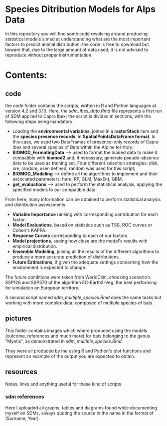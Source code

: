 Species Ditribution Models for Alps Data <a name="TOP"></a>
===================
In this repository you will find some code revolving around producing statistical models aimed at understanding what are the most important factors to predict animal distribution; the code is free to download but beware that, due to the large amount of data used, it is not advised to reproduce without proper instrumentation.

# Contents:  #

## code       ##

the *code* folder contains the scripts, written in R and Python languages at version 4.2 and 3.10.
Here, the *sdm_ibex_data.Rmd* file represents a first run of SDM applied to Capra Ibex; 
the script is divided in sections, with the following steps being mandatory:
  - Loading the __environmental variables__, joined in a **rasterStack** item and the __species presence records__, in **SpatialPointsDataFrame format**. In this case, we used two DataFrames of presence-only records of Capra Ibex and several species of Bats within the Alpine territory;
  - __BIOMOD_FormatingData__ --> used to format the loaded data to make it compatible with **biomod2** and, if necessary, generate pseudo-absence data to be used as training set. Four different selection strategies: disk, sre, random, user-defined; random was used for this script;
  - **BIOMOD_Modeling** --> define all the algorithms to implement and their associated parameters; here, RF, GLM, MaxEnt, GBM.
  - **get_evaluations** --> used to perform the statistical analysis, applying the specified models to our compatible data.

From here, many information can be obtained to perform statistical analysis and distribution assessments: 
- **Variable Importance** ranking with corresponding contribution for each factor.
- **Model Evaluations**, based on statistics such as TSS, ROC curves or Cohen's KAPPA.
- **Response Curves** corresponding to each of our factors.
- **Model projections**, seeing how close are the model's results with empirical distribution.
- **Ensemble Modeling**, joining all the results of the different algorithms to produce a more accurate prediction of distributions.
- **Future Estimations**, if given the adequate settings concerning how the environment is expected to change.

The future conditions were taken from WorldClim, choosing scenario's SSP126 and SSP370 of the algorithm EC-Earth3-Veg, the best performing for simulation on European territory.

A second script named *sdm_multiple_species.Rmd* does the same tasks but working with more complex data, composed of multiple species of bats.


## pictures      ##

This folder contains images which where produced using the models (outcome, references and much more) for bats belonging to the genus "Myotis", as demonstrated in *sdm_multiple_species.Rmd*.

They were all produced by me using R and Python's plot functions and represent an example of the output you are expected to obtain. 


## resources     ##

Notes, links and anything useful for these kind of scripts.
  ### sdm references ###

Here I uploaded all graphs, tables and diagrams found while documenting myself on SDMs, always quoting the source in the name in the format of (Surname, Year).
